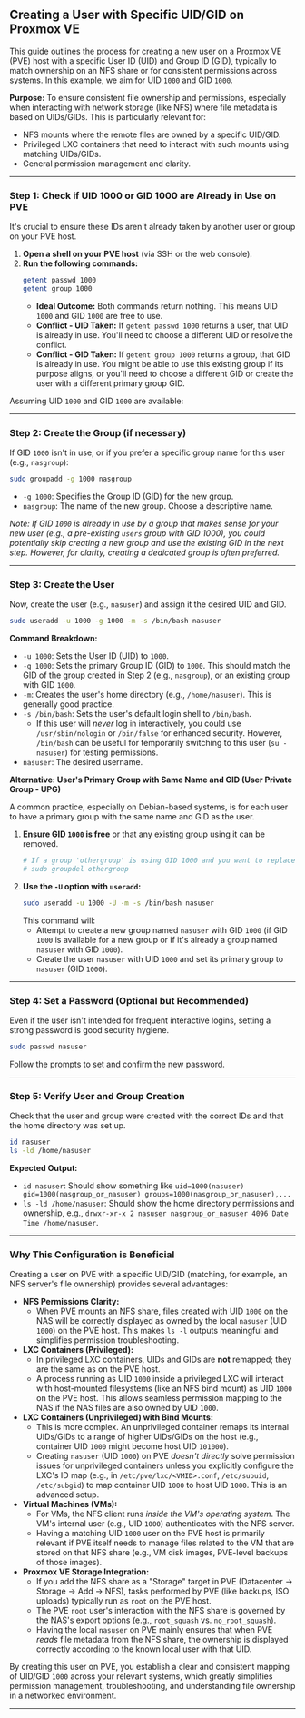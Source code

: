 ## Creating a User with Specific UID/GID on Proxmox VE

This guide outlines the process for creating a new user on a Proxmox VE (PVE) host with a specific User ID (UID) and Group ID (GID), typically to match ownership on an NFS share or for consistent permissions across systems. In this example, we aim for UID `1000` and GID `1000`.

**Purpose:** To ensure consistent file ownership and permissions, especially when interacting with network storage (like NFS) where file metadata is based on UIDs/GIDs. This is particularly relevant for:
*   NFS mounts where the remote files are owned by a specific UID/GID.
*   Privileged LXC containers that need to interact with such mounts using matching UIDs/GIDs.
*   General permission management and clarity.

---

### Step 1: Check if UID 1000 or GID 1000 are Already in Use on PVE

It's crucial to ensure these IDs aren't already taken by another user or group on your PVE host.

1.  **Open a shell on your PVE host** (via SSH or the web console).
2.  **Run the following commands:**
    ```bash
    getent passwd 1000
    getent group 1000
    ```
    *   **Ideal Outcome:** Both commands return nothing. This means UID `1000` and GID `1000` are free to use.
    *   **Conflict - UID Taken:** If `getent passwd 1000` returns a user, that UID is already in use. You'll need to choose a different UID or resolve the conflict.
    *   **Conflict - GID Taken:** If `getent group 1000` returns a group, that GID is already in use. You might be able to use this existing group if its purpose aligns, or you'll need to choose a different GID or create the user with a different primary group GID.

Assuming UID `1000` and GID `1000` are available:

---

### Step 2: Create the Group (if necessary)

If GID `1000` isn't in use, or if you prefer a specific group name for this user (e.g., `nasgroup`):

```bash
sudo groupadd -g 1000 nasgroup
```
*   `-g 1000`: Specifies the Group ID (GID) for the new group.
*   `nasgroup`: The name of the new group. Choose a descriptive name.

*Note: If GID `1000` is already in use by a group that makes sense for your new user (e.g., a pre-existing `users` group with GID 1000), you could potentially skip creating a new group and use the existing GID in the next step. However, for clarity, creating a dedicated group is often preferred.*

---

### Step 3: Create the User

Now, create the user (e.g., `nasuser`) and assign it the desired UID and GID.

```bash
sudo useradd -u 1000 -g 1000 -m -s /bin/bash nasuser
```
**Command Breakdown:**
*   `-u 1000`: Sets the User ID (UID) to `1000`.
*   `-g 1000`: Sets the primary Group ID (GID) to `1000`. This should match the GID of the group created in Step 2 (e.g., `nasgroup`), or an existing group with GID `1000`.
*   `-m`: Creates the user's home directory (e.g., `/home/nasuser`). This is generally good practice.
*   `-s /bin/bash`: Sets the user's default login shell to `/bin/bash`.
    *   If this user will *never* log in interactively, you could use `/usr/sbin/nologin` or `/bin/false` for enhanced security. However, `/bin/bash` can be useful for temporarily switching to this user (`su - nasuser`) for testing permissions.
*   `nasuser`: The desired username.

**Alternative: User's Primary Group with Same Name and GID (User Private Group - UPG)**

A common practice, especially on Debian-based systems, is for each user to have a primary group with the same name and GID as the user.

1.  **Ensure GID `1000` is free** or that any existing group using it can be removed.
    ```bash
    # If a group 'othergroup' is using GID 1000 and you want to replace it:
    # sudo groupdel othergroup
    ```
2.  **Use the `-U` option with `useradd`:**
    ```bash
    sudo useradd -u 1000 -U -m -s /bin/bash nasuser
    ```
    This command will:
    *   Attempt to create a new group named `nasuser` with GID `1000` (if GID `1000` is available for a new group or if it's already a group named `nasuser` with GID `1000`).
    *   Create the user `nasuser` with UID `1000` and set its primary group to `nasuser` (GID `1000`).

---

### Step 4: Set a Password (Optional but Recommended)

Even if the user isn't intended for frequent interactive logins, setting a strong password is good security hygiene.

```bash
sudo passwd nasuser
```
Follow the prompts to set and confirm the new password.

---

### Step 5: Verify User and Group Creation

Check that the user and group were created with the correct IDs and that the home directory was set up.

```bash
id nasuser
ls -ld /home/nasuser
```
**Expected Output:**
*   `id nasuser`: Should show something like `uid=1000(nasuser) gid=1000(nasgroup_or_nasuser) groups=1000(nasgroup_or_nasuser),...`
*   `ls -ld /home/nasuser`: Should show the home directory permissions and ownership, e.g., `drwxr-xr-x 2 nasuser nasgroup_or_nasuser 4096 Date Time /home/nasuser`.

---

### Why This Configuration is Beneficial

Creating a user on PVE with a specific UID/GID (matching, for example, an NFS server's file ownership) provides several advantages:

*   **NFS Permissions Clarity:**
    *   When PVE mounts an NFS share, files created with UID `1000` on the NAS will be correctly displayed as owned by the local `nasuser` (UID `1000`) on the PVE host. This makes `ls -l` outputs meaningful and simplifies permission troubleshooting.
*   **LXC Containers (Privileged):**
    *   In privileged LXC containers, UIDs and GIDs are **not** remapped; they are the same as on the PVE host.
    *   A process running as UID `1000` inside a privileged LXC will interact with host-mounted filesystems (like an NFS bind mount) as UID `1000` on the PVE host. This allows seamless permission mapping to the NAS if the NAS files are also owned by UID `1000`.
*   **LXC Containers (Unprivileged) with Bind Mounts:**
    *   This is more complex. An unprivileged container remaps its internal UIDs/GIDs to a range of higher UIDs/GIDs on the host (e.g., container UID `1000` might become host UID `101000`).
    *   Creating `nasuser` (UID `1000`) on PVE *doesn't directly* solve permission issues for unprivileged containers unless you explicitly configure the LXC's ID map (e.g., in `/etc/pve/lxc/<VMID>.conf`, `/etc/subuid`, `/etc/subgid`) to map container UID `1000` to host UID `1000`. This is an advanced setup.
*   **Virtual Machines (VMs):**
    *   For VMs, the NFS client runs *inside the VM's operating system*. The VM's internal user (e.g., UID `1000`) authenticates with the NFS server.
    *   Having a matching UID `1000` user on the PVE host is primarily relevant if PVE itself needs to manage files related to the VM that are stored on that NFS share (e.g., VM disk images, PVE-level backups of those images).
*   **Proxmox VE Storage Integration:**
    *   If you add the NFS share as a "Storage" target in PVE (Datacenter -> Storage -> Add -> NFS), tasks performed by PVE (like backups, ISO uploads) typically run as `root` on the PVE host.
    *   The PVE `root` user's interaction with the NFS share is governed by the NAS's export options (e.g., `root_squash` vs. `no_root_squash`).
    *   Having the local `nasuser` on PVE mainly ensures that when PVE *reads* file metadata from the NFS share, the ownership is displayed correctly according to the known local user with that UID.

By creating this user on PVE, you establish a clear and consistent mapping of UID/GID `1000` across your relevant systems, which greatly simplifies permission management, troubleshooting, and understanding file ownership in a networked environment.

---
